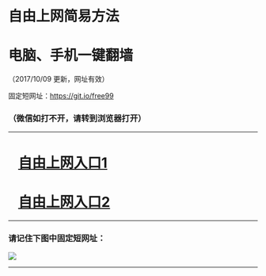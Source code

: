 ﻿# 自由上网简易方法

# 电脑、手机一键翻墙

（2017/10/09 更新，网址有效）

固定短网址：https://git.io/free99

### （微信如打不开，请转到浏览器打开）


***





# &nbsp;&nbsp; <a href="http://ft984816103.fwq-tz-1001.info/fwqtz01.html?t=100900128695 " target="_blank">自由上网入口1</a>
# &nbsp;&nbsp; <a href="http://ft250816542.fwq-tz-1002.info/fwqtz02.html?t=100900127695 " target="_blank">自由上网入口2</a>
***

### 请记住下图中固定短网址：

<img src="https://s3-us-west-2.amazonaws.com/fwq-1001/yjfq-20170905okok.png" /> 


***

